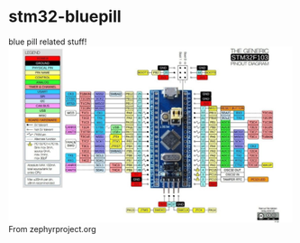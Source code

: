 # stm32-bluepill
blue pill related stuff!
![pinout](/stm32_min_dev_pinout_blue.jpg)
From zephyrproject.org
